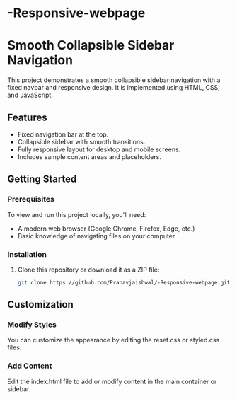 # -Responsive-webpage
# Smooth Collapsible Sidebar Navigation

This project demonstrates a smooth collapsible sidebar navigation with a fixed navbar and responsive design. It is implemented using HTML, CSS, and JavaScript.

## Features

- Fixed navigation bar at the top.
- Collapsible sidebar with smooth transitions.
- Fully responsive layout for desktop and mobile screens.
- Includes sample content areas and placeholders.

## Getting Started

### Prerequisites

To view and run this project locally, you'll need:
- A modern web browser (Google Chrome, Firefox, Edge, etc.)
- Basic knowledge of navigating files on your computer.

### Installation

1. Clone this repository or download it as a ZIP file:
   ```bash
   git clone https://github.com/Pranavjaishwal/-Responsive-webpage.git

## Customization
### Modify Styles
You can customize the appearance by editing the reset.css or styled.css files.

### Add Content

Edit the index.html file to add or modify content in the main container or sidebar.
